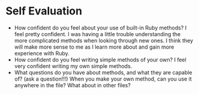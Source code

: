 # Self Evaluation

- How confident do you feel about your use of built-in Ruby methods?
I feel pretty confident. I was having a little trouble understanding the more complicated methods when looking through new ones. I think they will make more sense to me as I learn more about and gain more experience with Ruby.
- How confident do you feel writing simple methods of your own?
I feel very confident writing my own simple methods.
- What questions do you have about methods, and what they are capable of? (ask a question!!!)
When you make your own method, can you use it anywhere in the file? What about in other files?